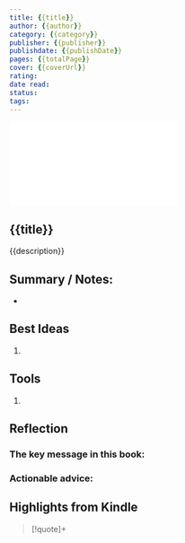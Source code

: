 ```yaml
---
title: {{title}} 
author: {{author}} 
category: {{category}}
publisher: {{publisher}} 
publishdate: {{publishDate}} 
pages: {{totalPage}} 
cover: {{coverUrl}} 
rating: 
date read: 
status:
tags: 
---
```


![cover|150]({{coverurl}}.md)

## {{title}}
{{description}}
## Summary / Notes:
- 

## Best Ideas
1. 
## Tools
1. 

## Reflection
### The key message in this book:

### Actionable advice:

## Highlights from Kindle

>[!quote]+ 
>